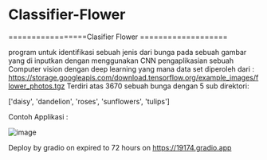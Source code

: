 # Classifier-Flower

=================Clasifier Flower ===================

program untuk identifikasi sebuah jenis dari bunga pada sebuah gambar yang di inputkan dengan menggunakan CNN pengaplikasian sebuah 
Computer vision dengan deep learning 
yang mana data set diperoleh dari : https://storage.googleapis.com/download.tensorflow.org/example_images/flower_photos.tgz
Terdiri atas 3670 sebuah bunga dengan 5 sub direktori:

['daisy', 'dandelion', 'roses', 'sunflowers', 'tulips']

Contoh Applikasi :

![image](https://user-images.githubusercontent.com/87234353/175196758-380e46c6-d2da-4593-93b7-09ba55fcbd11.png)

Deploy by gradio on expired to 72 hours on https://19174.gradio.app
